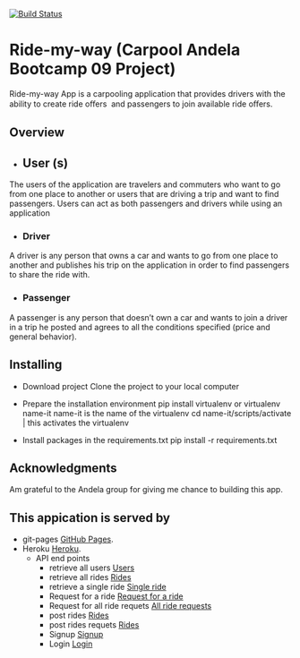 [![Build Status](https://travis-ci.org/DrKimpatrick/DrKimpatrick.github.io.svg?branch=master)](https://travis-ci.org/DrKimpatrick/DrKimpatrick.github.io)

# Ride-my-way (Carpool Andela Bootcamp 09 Project)

Ride-my-way App is a carpooling application that provides drivers with the ability to create ride oﬀers  and passengers  to join available ride oﬀers.
## Overview
- ## User (s)
The users of the application are travelers and commuters who want to go from one place to 
another or users that are driving a trip and want to find passengers. Users can act as both passengers and 
drivers while using an application

- ### Driver
A driver is any person that owns a car and wants to go from one place to another and publishes 
his trip on the application in order to find passengers to share the ride with.

- ### Passenger
A passenger is any person that doesn’t own a car and wants to join a driver in a trip he posted 
and agrees to all the conditions specified (price and general behavior). 

## Installing
   - Download project
   Clone the project to your local computer
   
   - Prepare the installation environment
   pip install virtualenv or virtualenv name-it
   name-it is the name of the virtualenv
   cd name-it/scripts/activate | this activates the virtualenv
   
   - Install packages in the requirements.txt
   pip install -r requirements.txt 
   
   
 ## Acknowledgments
 Am grateful to the Andela group for giving me chance to building this app.
 
 ## This appication is served by  
 - git-pages [GitHub Pages](https://drkimpatrick.github.io/UI/index.html).
 - Heroku [Heroku](https://safe-fjord-86755.herokuapp.com).
   - API end points
      - retrieve all users [Users](https://safe-fjord-86755.herokuapp.com//api/v1/users)
      - retrieve all rides [Rides](https://safe-fjord-86755.herokuapp.com//api/v1/rides)
      - retrieve a single ride [Single ride](https://safe-fjord-86755.herokuapp.com//api/v1/rides/<rideId>)
      - Request for a  ride [Request for a ride](https://safe-fjord-86755.herokuapp.com//api/v1/rides/<rideId>/requests)
      - Request for all ride requets [All ride requests](https://safe-fjord-86755.herokuapp.com//api/v1/rides/<rideId>/requests)
      - post rides [Rides](https://safe-fjord-86755.herokuapp.com//api/v1/rides)
      - post rides requets [Rides](https://safe-fjord-86755.herokuapp.com//api/v1/rides)
      - Signup [Signup](https://safe-fjord-86755.herokuapp.com//api/v1/users/signup)
      - Login [Login](https://safe-fjord-86755.herokuapp.com//api/v1/users/login)
   
   
 

   
